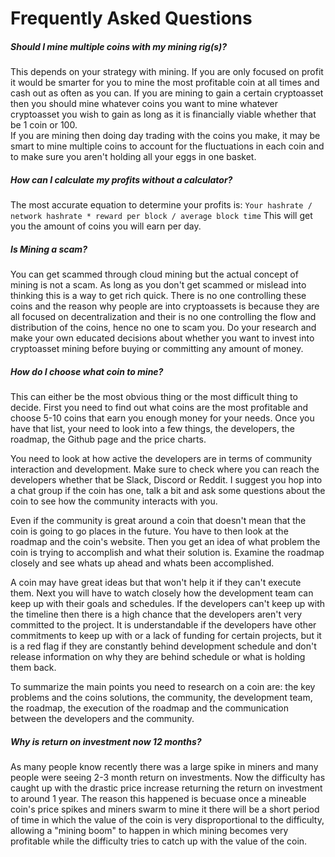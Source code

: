 # Frequently Asked Questions

##### _Should I mine multiple coins with my mining rig(s)?_

This depends on your strategy with mining. If you are only focused on profit it would be smarter for you to mine the most profitable coin at all times and cash out as often as you can.
If you are mining to gain a certain cryptoasset then you should mine whatever coins you want to mine whatever cryptoasset you wish to gain as long as it is financially viable whether that be 1 coin or 100.  
If you are mining then doing day trading with the coins you make, it may be smart to mine multiple coins to account for the fluctuations in each coin and to make sure you aren't holding all your eggs in one basket.

##### _How can I calculate my profits without a calculator?_

The most accurate equation to determine your profits is: `Your hashrate / network hashrate * reward per block / average block time` This will get you the amount of coins you will earn per day.

##### _Is Mining a scam?_

You can get scammed through cloud mining but the actual concept of mining is not a scam. As long as you don't get scammed or mislead into thinking this is a way to get rich quick. There is no one controlling these coins and the reason why people are into cryptoassets is because they are all focused on decentralization and their is no one controlling the flow and distribution of the coins, hence no one to scam you. Do your research and make your own educated decisions about whether you want to invest into cryptoasset mining before buying or committing any amount of money.

##### _How do I choose what coin to mine?_

This can either be the most obvious thing or the most difficult thing to decide. First you need to find out what coins are the most profitable and choose 5-10 coins that earn you enough money for your needs. Once you have that list, your need to look into a few things, the developers, the roadmap, the Github page and the price charts.

You need to look at how active the developers are in terms of community interaction and development. Make sure to check where you can reach the developers whether that be Slack, Discord or Reddit. I suggest you hop into a chat group if the coin has one, talk a bit and ask some questions about the coin to see how the community interacts with you.

Even if the community is great around a coin that doesn't mean that the coin is going to go places in the future. You have to then look at the roadmap and the coin's website. Then you get an idea of what problem the coin is trying to accomplish and what their solution is. Examine the roadmap closely and see whats up ahead and whats been accomplished.

A coin may have great ideas but that won't help it if they can't execute them. Next you will have to watch closely how the development team can keep up with their goals and schedules. If the developers can't keep up with the timeline then there is a high chance that the developers aren't very committed to the project. It is understandable if the developers have other commitments to keep up with or a lack of funding for certain projects, but it is a red flag if they are constantly behind development schedule and don't release information on why they are behind schedule or what is holding them back.  

To summarize the main points you need to research on a coin are: the key problems and the coins solutions, the community, the development team, the roadmap, the execution of the roadmap and the communication between the developers and the community.

##### _Why is return on investment now 12 months?_

As many people know recently there was a large spike in miners and many people were seeing 2-3 month return on investments. Now the difficulty has caught up with the drastic price increase returning the return on investment to around 1 year. The reason this happened is becuase once a mineable coin's price spikes and miners swarm to mine it there will be a short period of time in which the value of the coin is very disproportional to the difficulty, allowing a "mining boom" to happen in which mining becomes very profitable while the difficulty tries to catch up with the value of the coin.
